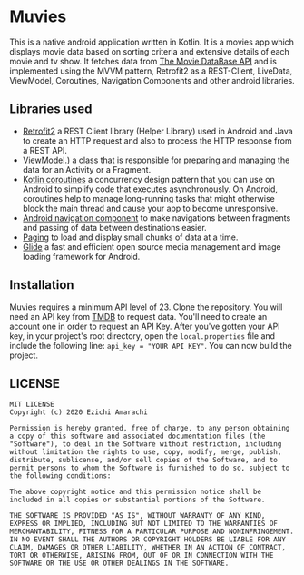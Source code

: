 # Muvies
This is a native android application written in Kotlin. It is a movies app which displays movie data based on sorting criteria and extensive details of each movie and tv show. It fetches data from [The Movie DataBase API](https://www.themoviedb.org/) and is implemented using the MVVM pattern, Retrofit2 as a REST-Client, LiveData, ViewModel, Coroutines, Navigation Components and other android libraries.

## Libraries used
* [Retrofit2](https://square.github.io/retrofit/) a REST Client library (Helper Library) used in Android and Java to create an HTTP request and also to process the HTTP response from a REST API. 
* [ViewModel](https://developer.android.com/reference/android/arch/lifecycle/ViewModel#:~:text=Application%20context%20aware%20ViewModel%20.,calling%20the%20business%20logic%20classes).) a class that is responsible for preparing and managing the data for an Activity or a Fragment.
* [Kotlin coroutines](https://developer.android.com/kotlin/coroutines) a concurrency design pattern that you can use on Android to simplify code that executes asynchronously. On Android, coroutines help to manage long-running tasks that might otherwise block the main thread and cause your app to become unresponsive.
* [Android navigation component](https://developer.android.com/guide/navigation) to make navigations between fragments and passing of data between destinations easier.
* [Paging](https://developer.android.com/topic/libraries/architecture/paging) to  load and display small chunks of data at a time.
* [Glide](https://github.com/bumptech/glide) a fast and efficient open source media management and image loading framework for Android.

## Installation
Muvies requires a minimum API level of 23. Clone the repository. You will need an API key from [TMDB](https://www.themoviedb.org/) to request data. You'll need to create an account one in order to request an API Key. After you've gotten your API key, in your project's root directory, open the ```local.properties``` file and include the following line: ``` api_key = "YOUR API KEY" ```. You can now build the project.

## LICENSE
``` 
MIT LICENSE
Copyright (c) 2020 Ezichi Amarachi

Permission is hereby granted, free of charge, to any person obtaining a copy of this software and associated documentation files (the "Software"), to deal in the Software without restriction, including without limitation the rights to use, copy, modify, merge, publish, distribute, sublicense, and/or sell copies of the Software, and to permit persons to whom the Software is furnished to do so, subject to the following conditions:

The above copyright notice and this permission notice shall be included in all copies or substantial portions of the Software.

THE SOFTWARE IS PROVIDED "AS IS", WITHOUT WARRANTY OF ANY KIND, EXPRESS OR IMPLIED, INCLUDING BUT NOT LIMITED TO THE WARRANTIES OF MERCHANTABILITY, FITNESS FOR A PARTICULAR PURPOSE AND NONINFRINGEMENT. IN NO EVENT SHALL THE AUTHORS OR COPYRIGHT HOLDERS BE LIABLE FOR ANY CLAIM, DAMAGES OR OTHER LIABILITY, WHETHER IN AN ACTION OF CONTRACT, TORT OR OTHERWISE, ARISING FROM, OUT OF OR IN CONNECTION WITH THE SOFTWARE OR THE USE OR OTHER DEALINGS IN THE SOFTWARE.
```



